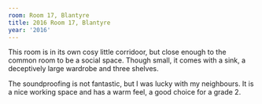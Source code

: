 ```yaml
---
room: Room 17, Blantyre
title: 2016 Room 17, Blantyre
year: '2016'
---
```


This room is in its own cosy little corridoor, but close enough to the common room to be a social space. Though small, it comes with a sink, a deceptively large wardrobe and three shelves. 

The soundproofing is not fantastic, but I was lucky with my neighbours. It is a nice working space and has a warm feel, a good choice for a grade 2.